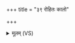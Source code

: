 +++
title = "३९ रोहितः कालो"

+++
<details><summary>मूलम् (VS)</summary>

रोहि॑तः का॒लो अ॑भव॒द्रोहि॒तोऽग्रे॑ प्र॒जाप॑तिः। रोहि॑तो य॒ज्ञानां॒ मुखं॒ रोहि॑तः॒ स्वराभ॑रत् ॥
</details>